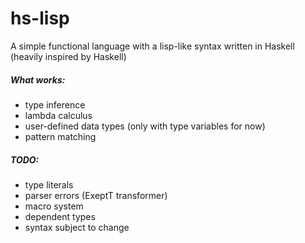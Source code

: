 # hs-lisp
A simple functional language with a lisp-like syntax written in Haskell
(heavily inspired by Haskell)

##### What works:
- type inference
- lambda calculus
- user-defined data types (only with type variables for now)
- pattern matching

##### TODO:
- type literals
- parser errors (ExeptT transformer)
- macro system
- dependent types
- syntax subject to change
